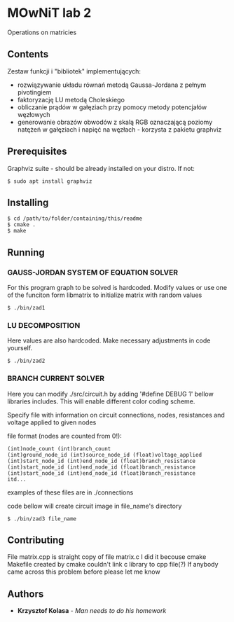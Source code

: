 # MOwNiT lab 2
Operations on matricies



## Contents
Zestaw funkcji i "bibliotek" implementujących:
* rozwiązywanie układu równań metodą Gaussa-Jordana z pełnym pivotingiem
* faktoryzację LU metodą Choleskiego
* obliczanie prądów w gałęziach przy pomocy metody potencjałów węzłowych
* generowanie obrazów obwodów z skalą RGB oznaczającą poziomy natężeń
  w gałęziach i napięć na węzłach - korzysta z pakietu graphviz


## Prerequisites
Graphviz suite - should be already installed on your distro. If not:
```
$ sudo apt install graphviz
```


## Installing
```
$ cd /path/to/folder/containing/this/readme
$ cmake .
$ make
```


## Running
### GAUSS-JORDAN SYSTEM OF EQUATION SOLVER
For this program graph to be solved is hardcoded. Modify values or use
one of the funciton form libmatrix to initialize matrix with random values
```
$ ./bin/zad1
```

### LU DECOMPOSITION
Here values are also hardcoded. Make necessary adjustments in code yourself.
```
$ ./bin/zad2
```

### BRANCH CURRENT SOLVER
Here you can modify ./src/circuit.h by adding '#define DEBUG 1' bellow libraries includes.
This will enable different color coding scheme.

Specify file with information on circuit connections, nodes, resistances and voltage applied to given nodes

file format (nodes are counted from 0!):
```
(int)node_count (int)branch_count
(int)ground_node_id (int)source_node_id (float)voltage_applied
(int)start_node_id (int)end_node_id (float)branch_resistance
(int)start_node_id (int)end_node_id (float)branch_resistance
(int)start_node_id (int)end_node_id (float)branch_resistance
itd...
```
examples of these files are in ./connections
 
code bellow will create circuit image in file_name's directory
```
$ ./bin/zad3 file_name
```

## Contributing
File matrix.cpp is straight copy of file matrix.c
I did it becouse cmake Makefile created by cmake couldn't link c library to cpp file(?)
If anybody came across this problem before please let me know


## Authors
* **Krzysztof Kolasa** - *Man needs to do his homework*
